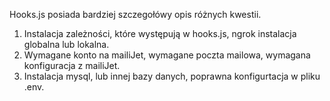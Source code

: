 Hooks.js posiada bardziej szczegołówy opis różnych kwestii. 

1. Instalacja zależności, które występują w hooks.js, ngrok instalacja globalna lub lokalna. 
2. Wymagane konto na mailiJet, wymagane poczta mailowa, wymagana konfiguracja z mailiJet.
3. Instalacja mysql, lub innej bazy danych, poprawna konfigurtacja w pliku .env. 
